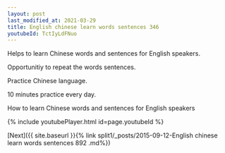 ```yaml
---
layout: post
last_modified_at: 2021-03-29
title: English chinese learn words sentences 346 
youtubeId: TctIyLdFNuo
---
```

 
 
Helps to learn Chinese words and sentences for English speakers.

Opportunitiy to repeat the words sentences. 

Practice Chinese language. 
 
10 minutes practice every day. 
 
How to learn Chinese words and sentences for English speakers 
 
{% include youtubePlayer.html id=page.youtubeId %}
 
 
[Next]({{ site.baseurl }}{% link  split1/_posts/2015-09-12-English chinese learn words sentences 892 .md%})
 
